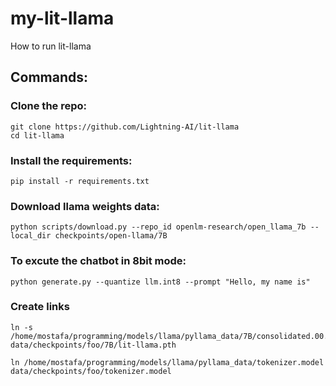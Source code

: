# my-lit-llama
How to run lit-llama

## Commands:

### Clone the repo:

```
git clone https://github.com/Lightning-AI/lit-llama
cd lit-llama
```
### Install the requirements:

```
pip install -r requirements.txt
```

### Download llama weights data:

```
python scripts/download.py --repo_id openlm-research/open_llama_7b --local_dir checkpoints/open-llama/7B
```
### To excute the chatbot in 8bit mode:

```
python generate.py --quantize llm.int8 --prompt "Hello, my name is"
```
### Create links

```
ln -s /home/mostafa/programming/models/llama/pyllama_data/7B/consolidated.00.pth data/checkpoints/foo/7B/lit-llama.pth
```
```
ln /home/mostafa/programming/models/llama/pyllama_data/tokenizer.model data/checkpoints/foo/tokenizer.model
```
